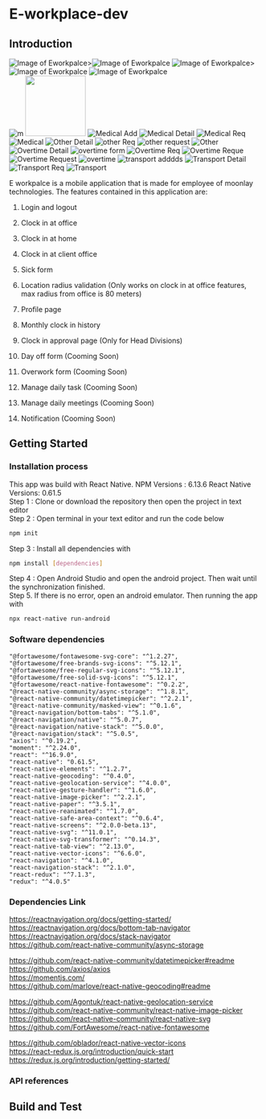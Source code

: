 # E-workplace-dev
## Introduction
![Image of Eworkpalce](/image/ss1.png)>![Image of Eworkpalce](/image/ss2.png)
![Image of Eworkpalce](/image/ss3.png)>![Image of Eworkpalce](/image/ss4.png)
![Image of Eworkpalce](/image/ss5.png) <br/>
![m](https://user-images.githubusercontent.com/49092089/92187280-89e78780-ee83-11ea-8c58-eda5d9591b2c.jpeg)
<img src="https://user-images.githubusercontent.com/49092089/92187280-89e78780-ee83-11ea-8c58-eda5d9591b2c.jpeg" width="120">
![Medical Add](https://user-images.githubusercontent.com/49092089/92187281-8bb14b00-ee83-11ea-9d71-2eee80a21ed7.jpeg)
![Medical Detail](https://user-images.githubusercontent.com/49092089/92187282-8c49e180-ee83-11ea-97dd-8451480c16e1.jpeg)
![Medical Req](https://user-images.githubusercontent.com/49092089/92187284-8d7b0e80-ee83-11ea-8751-dc3e86cdfd36.jpeg)
![Medical](https://user-images.githubusercontent.com/49092089/92187285-8e13a500-ee83-11ea-8abb-ed9b7fcb7088.jpeg)
![Other Detail](https://user-images.githubusercontent.com/49092089/92187289-8f44d200-ee83-11ea-8b67-1f89f16bcc93.jpeg)
![other Req](https://user-images.githubusercontent.com/49092089/92187290-8fdd6880-ee83-11ea-9ad1-3ed0a55ebc8e.jpeg)
![other request](https://user-images.githubusercontent.com/49092089/92187293-910e9580-ee83-11ea-892d-c7177374dd87.jpeg)
![Other](https://user-images.githubusercontent.com/49092089/92187296-91a72c00-ee83-11ea-913d-394547a70a7a.jpeg)
![Overtime Detail](https://user-images.githubusercontent.com/49092089/92187298-923fc280-ee83-11ea-8ff8-c1dd40da298d.jpeg)
![overtime form](https://user-images.githubusercontent.com/49092089/92187299-9370ef80-ee83-11ea-8734-4ea9e5406df0.jpeg)
![Overtime Req](https://user-images.githubusercontent.com/49092089/92187300-94098600-ee83-11ea-9d1f-12ee93dad845.jpeg)
![Overtime Reque](https://user-images.githubusercontent.com/49092089/92187304-953ab300-ee83-11ea-9ceb-8d1ce7c73098.jpeg)
![Overtime Request](https://user-images.githubusercontent.com/49092089/92187306-95d34980-ee83-11ea-924c-6a4fd50a81d2.jpeg)
![overtime](https://user-images.githubusercontent.com/49092089/92187309-97047680-ee83-11ea-9b47-22dec963af5d.jpeg)
![transport adddds](https://user-images.githubusercontent.com/49092089/92187311-979d0d00-ee83-11ea-8fa8-a7af1e960472.jpeg)
![Transport Detail](https://user-images.githubusercontent.com/49092089/92187313-98ce3a00-ee83-11ea-893c-7f83575b443a.jpeg)
![Transport Req](https://user-images.githubusercontent.com/49092089/92187315-9966d080-ee83-11ea-9617-263c08fd0a6e.jpeg)
![Transport](https://user-images.githubusercontent.com/49092089/92187317-99ff6700-ee83-11ea-9032-86770bb819cb.jpeg)

E workpalce is a mobile application that is made for employee of moonlay technologies. The features contained in this application are: <br/>
1. Login and logout <br/>
2. Clock in at office <br/>
3. Clock in at home <br/>
4. Clock in at client office <br/>
5. Sick form  <br/>
6. Location radius validation (Only works on clock in at office features, max radius from office is 80 meters) <br/>
7. Profile page <br/>
8. Monthly clock in history <br/>
9. Clock in approval page (Only for Head Divisions) <br/>

10. Day off form             (Cooming Soon) <br/>
11. Overwork form        (Cooming Soon) <br/>
12. Manage daily task        (Cooming Soon) <br/>
13. Manage daily meetings    (Cooming Soon) <br/>
14. Notification             (Cooming Soon) <br/>

## Getting Started
### Installation process
This app was build with React Native. NPM Versions : 6.13.6 React Native Versions: 0.61.5<br/>
Step 1 : Clone or download the repository then open the project in text editor\
Step 2 : Open terminal in your text editor and run the code below
```bash
npm init
```
Step 3 : Install all dependencies with
```bash
npm install [dependencies]
```
Step 4 : Open Android Studio and open the android project. Then wait until the synchronization finished. \
Step 5. If there is no error, open an android emulator. Then running the app with
```bash
npx react-native run-android
```
### Software dependencies
    "@fortawesome/fontawesome-svg-core": "^1.2.27",
    "@fortawesome/free-brands-svg-icons": "^5.12.1",
    "@fortawesome/free-regular-svg-icons": "^5.12.1",
    "@fortawesome/free-solid-svg-icons": "^5.12.1",
    "@fortawesome/react-native-fontawesome": "^0.2.2",
    "@react-native-community/async-storage": "^1.8.1",
    "@react-native-community/datetimepicker": "^2.2.1",
    "@react-native-community/masked-view": "^0.1.6",
    "@react-navigation/bottom-tabs": "^5.1.0",
    "@react-navigation/native": "^5.0.7",
    "@react-navigation/native-stack": "^5.0.0",
    "@react-navigation/stack": "^5.0.5",
    "axios": "^0.19.2",
    "moment": "^2.24.0",
    "react": "^16.9.0",
    "react-native": "0.61.5",
    "react-native-elements": "^1.2.7",
    "react-native-geocoding": "^0.4.0",
    "react-native-geolocation-service": "^4.0.0",
    "react-native-gesture-handler": "^1.6.0",
    "react-native-image-picker": "^2.2.1",
    "react-native-paper": "^3.5.1",
    "react-native-reanimated": "^1.7.0",
    "react-native-safe-area-context": "^0.6.4",
    "react-native-screens": "^2.0.0-beta.13",
    "react-native-svg": "^11.0.1",
    "react-native-svg-transformer": "^0.14.3",
    "react-native-tab-view": "^2.13.0",
    "react-native-vector-icons": "^6.6.0",
    "react-navigation": "^4.1.0",
    "react-navigation-stack": "^2.1.0",
    "react-redux": "^7.1.3",
    "redux": "^4.0.5"
### Dependencies Link
https://reactnavigation.org/docs/getting-started/ <br/>
https://reactnavigation.org/docs/bottom-tab-navigator  <br/>
https://reactnavigation.org/docs/stack-navigator <br/>
https://github.com/react-native-community/async-storage <br/>

https://github.com/react-native-community/datetimepicker#readme <br/>
https://github.com/axios/axios <br/>
https://momentjs.com/ <br/>
https://github.com/marlove/react-native-geocoding#readme <br/>

https://github.com/Agontuk/react-native-geolocation-service <br/>
https://github.com/react-native-community/react-native-image-picker <br/>
https://github.com/react-native-community/react-native-svg  <br/>
https://github.com/FortAwesome/react-native-fontawesome <br/>

https://github.com/oblador/react-native-vector-icons <br/>
https://react-redux.js.org/introduction/quick-start <br/>
https://redux.js.org/introduction/getting-started/ <br/>

### API references

## Build and Test
